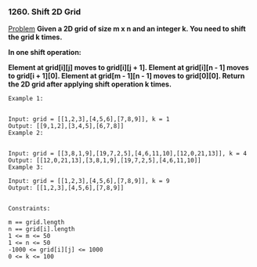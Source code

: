 ### 1260. Shift 2D Grid

[Problem](https://leetcode.com/problems/shift-2d-grid/)
**Given a 2D grid of size m x n and an integer k. You need to shift the grid k times.**

**In one shift operation:**

**Element at grid[i][j] moves to grid[i][j + 1].
Element at grid[i][n - 1] moves to grid[i + 1][0].
Element at grid[m - 1][n - 1] moves to grid[0][0].
Return the 2D grid after applying shift operation k times.**

 
```
Example 1:


Input: grid = [[1,2,3],[4,5,6],[7,8,9]], k = 1
Output: [[9,1,2],[3,4,5],[6,7,8]]
Example 2:


Input: grid = [[3,8,1,9],[19,7,2,5],[4,6,11,10],[12,0,21,13]], k = 4
Output: [[12,0,21,13],[3,8,1,9],[19,7,2,5],[4,6,11,10]]
Example 3:

Input: grid = [[1,2,3],[4,5,6],[7,8,9]], k = 9
Output: [[1,2,3],[4,5,6],[7,8,9]]
 

Constraints:

m == grid.length
n == grid[i].length
1 <= m <= 50
1 <= n <= 50
-1000 <= grid[i][j] <= 1000
0 <= k <= 100
```